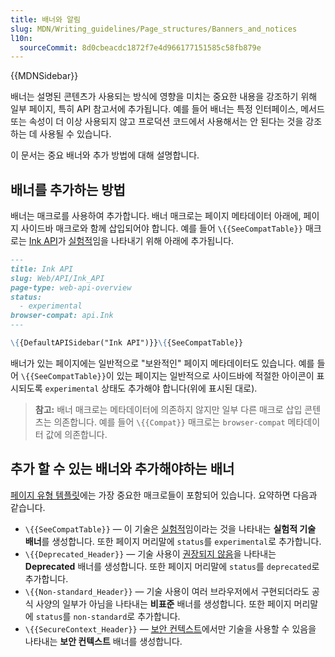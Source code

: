 ```yaml
---
title: 배너와 알림
slug: MDN/Writing_guidelines/Page_structures/Banners_and_notices
l10n:
  sourceCommit: 8d0cbeacdc1872f7e4d966177151585c58fb879e
---
```


{{MDNSidebar}}

배너는 설명된 콘텐츠가 사용되는 방식에 영향을 미치는 중요한 내용을 강조하기 위해 일부 페이지, 특히 API 참고서에 추가됩니다. 예를 들어 배너는 특정 인터페이스, 메서드 또는 속성이 더 이상 사용되지 않고 프로덕션 코드에서 사용해서는 안 된다는 것을 강조하는 데 사용될 수 있습니다.

이 문서는 중요 배너와 추가 방법에 대해 설명합니다.

## 배너를 추가하는 방법

배너는 매크로를 사용하여 추가합니다.
배너 매크로는 페이지 메타데이터 아래에, 페이지 사이드바 매크로와 함께 삽입되어야 합니다.
예를 들어 `\{{SeeCompatTable}}` 매크로는 [Ink API](/ko/docs/Web/API/Ink_API)가 [실험적](/ko/docs/MDN/Writing_guidelines/Experimental_deprecated_obsolete#experimental)임을 나타내기 위해 아래에 추가됩니다.

```md
---
title: Ink API
slug: Web/API/Ink_API
page-type: web-api-overview
status:
  - experimental
browser-compat: api.Ink
---

\{{DefaultAPISidebar("Ink API")}}\{{SeeCompatTable}}
```

배너가 있는 페이지에는 일반적으로 "보완적인" 페이지 메타데이터도 있습니다.
예를 들어 `\{{SeeCompatTable}}`이 있는 페이지는 일반적으로 사이드바에 적절한 아이콘이 표시되도록 `experimental` 상태도 추가해야 합니다(위에 표시된 대로).

> **참고:** 배너 매크로는 메타데이터에 의존하지 않지만 일부 다른 매크로 삽입 콘텐츠는 의존합니다.
> 예를 들어 `\{{Compat}}` 매크로는 `browser-compat` 메타데이터 값에 의존합니다.

## 추가 할 수 있는 배너와 추가해야하는 배너

[페이지 유형 템플릿](/ko/docs/MDN/Writing_guidelines/Page_structures/Page_types#templates)에는 가장 중요한 매크로들이 포함되어 있습니다.
요약하면 다음과 같습니다.

- `\{{SeeCompatTable}}` — 이 기술은 [실험적](/ko/docs/MDN/Writing_guidelines/Experimental_deprecated_obsolete#experimental)임이라는 것을 나타내는 **실험적 기술 배너**를 생성합니다.
  또한 페이지 머리말에 `status`를 `experimental`로 추가합니다.
- `\{{Deprecated_Header}}` — 기술 사용이 [권장되지 않음](/ko/docs/MDN/Writing_guidelines/Experimental_deprecated_obsolete#deprecated)을 나타내는 **Deprecated** 배너를 생성합니다.
  또한 페이지 머리말에 `status`를 `deprecated`로 추가합니다.
- `\{{Non-standard_Header}}` — 기술 사용이 여러 브라우저에서 구현되더라도 공식 사양의 일부가 아님을 나타내는 **비표준** 배너를 생성합니다.
  또한 페이지 머리말에 `status`를 `non-standard`로 추가합니다.
- `\{{SecureContext_Header}}` — [보안 컨텍스트](/ko/docs/Web/Security/Secure_Contexts)에서만 기술을 사용할 수 있음을 나타내는 **보안 컨텍스트** 배너를 생성합니다.
